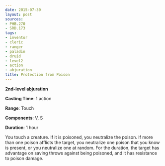 ```yaml
---
date: 2015-07-30
layout: post
sources:
- PHB.270
- SRD.173
tags:
- inventor
- cleric
- ranger
- paladin
- druid
- level2
- action
- abjuration
title: Protection from Poison
---
```


**2nd-level abjuration**

**Casting Time**: 1 action

**Range**: Touch

**Components**: V, S

**Duration**: 1 hour

You touch a creature. If it is poisoned, you neutralize the poison. If more than one poison afflicts the target, you neutralize one poison that you know is present, or you neutralize one at random. For the duration, the target has advantage on saving throws against being poisoned, and it has resistance to poison damage.
